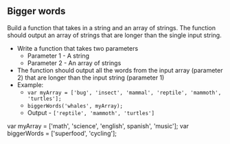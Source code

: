 ## Bigger words

Build a function that takes in a string and an array of strings. The function should output an array of strings that are longer than the single input string.

- Write a function that takes two parameters
	- Parameter 1 - A string
	- Parameter 2 - An array of strings
- The function should output all the words from the input array (parameter 2) that are longer than the input string (parameter 1)
- Example:
	- `var myArray = ['bug', 'insect', 'mammal', 'reptile', 'mammoth', 'turtles'];`
	- `biggerWords('whales', myArray);`
	- Output - `['reptile', 'mammoth', 'turtles']` 

var myArray = ['math', 'science', 'english', spanish', 'music'];
var biggerWords = ['superfood', 'cycling'];


